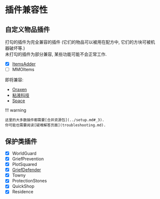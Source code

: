 # 插件兼容性

## 自定义物品插件

打勾的插件为完全兼容的插件 (它们的物品可以被用在配方中, 它们的方块可被机器破坏等.)  
未打勾的插件为部分兼容, 某些功能可能不会正常工作.

- [x] [ItemsAdder](itemsadder.md)
- [ ] MMOItems

即将兼容:

* [Oraxen](oraxen.md)
* [粘液科技](utp.md)
* [Space](utp.md)

!!! warning

    这里的大多数插件都需要[合并资源包](../setup.md#_3).  
    你可能也需要阅读[疑难解答页面](troubleshooting.md).

## 保护类插件

- [x] WorldGuard
- [x] GriefPrevention
- [x] PlotSquared
- [x] [GriefDefender](griefdefender.md)
- [x] Towny
- [x] ProtectionStones
- [x] QuickShop
- [x] Residence